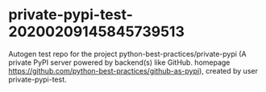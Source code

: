 # private-pypi-test-20200209145845739513
Autogen test repo for the project python-best-practices/private-pypi (A private PyPI server powered by backend(s) like GitHub. homepage https://github.com/python-best-practices/github-as-pypi), created by user private-pypi-test. 
